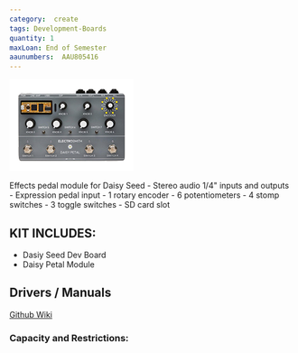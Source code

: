 ```yaml
---
category:  create
tags: Development-Boards
quantity: 1
maxLoan: End of Semester
aaunumbers:  AAU805416
---
```

![Programable Effects Pedal](/assets/images/equip/petal.png)

Effects pedal module for Daisy Seed - Stereo audio 1/4" inputs and outputs - Expression pedal input - 1 rotary encoder - 6 potentiometers - 4 stomp switches - 3 toggle switches - SD card slot
## KIT INCLUDES:
-  Dasiy Seed Dev Board
- Daisy Petal Module

## Drivers / Manuals
[Github Wiki](https://github.com/electro-smith/DaisyWiki/wiki)



### Capacity and Restrictions:
